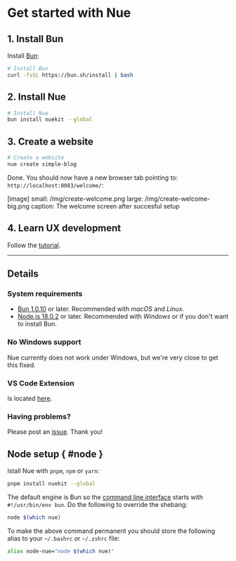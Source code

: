 
# Get started with Nue



## 1. Install Bun
Install [Bun](//bun.sh):

```sh
# Install Bun
curl -fsSL https://bun.sh/install | bash
```

## 2. Install Nue

```sh
# Install Nue
bun install nuekit --global
```

## 3. Create a website

```sh
# Create a website
nue create simple-blog
```

Done. You should now have a new browser tab pointing  to: `http://localhost:8083/welcome/`:

[image]
  small: /img/create-welcome.png
  large: /img/create-welcome-big.png
  caption: The welcome screen after succesful setup


## 4. Learn UX development
Follow the [tutorial](tutorial.html).

- - -

## Details

### System requirements

- [Bun 1.0.10](//bun.sh/) or later. Recommended with *macOS* and *Linux*.
- [Node.js 18.0.2](//nodejs.org/) or later. Recommended with *Windows* or if you don't want to install Bun.


### No Windows support
Nue currently does not work under Windows, but we're very close to get this fixed.


### VS Code Extension
Is located [here](//marketplace.visualstudio.com/items?itemName=yaoyuanzhang.nue).


### Having problems?
Please post an [issue](//github.com/nuejs/nue/issues). Thank you!


## Node setup { #node }
Istall Nue with `pnpm`, `npm` or `yarn`:

```sh
pnpm install nuekit --global
```

The default engine is Bun so the [command line interface](command-line-interface.html) starts with `#!/usr/bin/env bun`. Do the following to override the shebang:

```sh
node $(which nue)
```

To make the above command permanent you should store the following alias to your `~/.bashrc` or `~/.zshrc` file:

```sh
alias node-nue="node $(which nue)"
```




